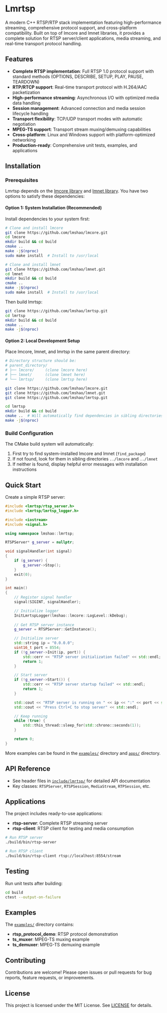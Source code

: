 # Lmrtsp

A modern C++ RTSP/RTP stack implementation featuring high-performance streaming, comprehensive protocol support, and cross-platform compatibility. Built on top of lmcore and lmnet libraries, it provides a complete solution for RTSP server/client applications, media streaming, and real-time transport protocol handling.

## Features

- **Complete RTSP implementation**: Full RTSP 1.0 protocol support with standard methods (OPTIONS, DESCRIBE, SETUP, PLAY, PAUSE, TEARDOWN)
- **RTP/RTCP support**: Real-time transport protocol with H.264/AAC packetization
- **High-performance streaming**: Asynchronous I/O with optimized media data handling
- **Session management**: Advanced connection and media session lifecycle handling
- **Transport flexibility**: TCP/UDP transport modes with automatic negotiation
- **MPEG-TS support**: Transport stream muxing/demuxing capabilities
- **Cross-platform**: Linux and Windows support with platform-optimized networking
- **Production-ready**: Comprehensive unit tests, examples, and applications

## Installation

### Prerequisites

Lmrtsp depends on the [lmcore library](https://github.com/lmshao/lmcore) and [lmnet library](https://github.com/lmshao/lmnet). You have two options to satisfy these dependencies:

#### Option 1: System Installation (Recommended)

Install dependencies to your system first:

```bash
# Clone and install lmcore
git clone https://github.com/lmshao/lmcore.git
cd lmcore
mkdir build && cd build
cmake ..
make -j$(nproc)
sudo make install  # Install to /usr/local

# Clone and install lmnet
git clone https://github.com/lmshao/lmnet.git
cd lmnet
mkdir build && cd build
cmake ..
make -j$(nproc)
sudo make install  # Install to /usr/local
```

Then build lmrtsp:

```bash
git clone https://github.com/lmshao/lmrtsp.git
cd lmrtsp
mkdir build && cd build
cmake ..
make -j$(nproc)
```

#### Option 2: Local Development Setup

Place lmcore, lmnet, and lmrtsp in the same parent directory:

```bash
# Directory structure should be:
# parent_directory/
# ├── lmcore/     (clone lmcore here)
# ├── lmnet/      (clone lmnet here)
# └── lmrtsp/     (clone lmrtsp here)

git clone https://github.com/lmshao/lmcore.git
git clone https://github.com/lmshao/lmnet.git
git clone https://github.com/lmshao/lmrtsp.git

cd lmrtsp
mkdir build && cd build
cmake ..  # Will automatically find dependencies in sibling directories
make -j$(nproc)
```

### Build Configuration

The CMake build system will automatically:
1. First try to find system-installed lmcore and lmnet (`find_package`)
2. If not found, look for them in sibling directories `../lmcore` and `../lmnet`
3. If neither is found, display helpful error messages with installation instructions

## Quick Start

Create a simple RTSP server:

```cpp
#include <lmrtsp/rtsp_server.h>
#include <lmrtsp/lmrtsp_logger.h>

#include <iostream>
#include <signal.h>

using namespace lmshao::lmrtsp;

RTSPServer* g_server = nullptr;

void signalHandler(int signal)
{
    if (g_server) {
        g_server->Stop();
    }
    exit(0);
}

int main()
{
    // Register signal handler
    signal(SIGINT, signalHandler);

    // Initialize logger
    InitLmrtspLogger(lmshao::lmcore::LogLevel::kDebug);
    
    // Get RTSP server instance
    g_server = RTSPServer::GetInstance();

    // Initialize server
    std::string ip = "0.0.0.0";
    uint16_t port = 8554;
    if (!g_server->Init(ip, port)) {
        std::cerr << "RTSP server initialization failed" << std::endl;
        return 1;
    }

    // Start server
    if (!g_server->Start()) {
        std::cerr << "RTSP server startup failed" << std::endl;
        return 1;
    }

    std::cout << "RTSP server is running on " << ip << ":" << port << std::endl;
    std::cout << "Press Ctrl+C to stop server" << std::endl;

    // Keep running
    while (true) {
        std::this_thread::sleep_for(std::chrono::seconds(1));
    }

    return 0;
}
```

More examples can be found in the [`examples/`](examples/) directory and [`apps/`](apps/) directory.

## API Reference

- See header files in [`include/lmrtsp/`](include/lmrtsp/) for detailed API documentation
- Key classes: `RTSPServer`, `RTSPSession`, `MediaStream`, `RTPSession`, etc.

## Applications

The project includes ready-to-use applications:

- **rtsp-server**: Complete RTSP streaming server
- **rtsp-client**: RTSP client for testing and media consumption

```bash
# Run RTSP server
./build/bin/rtsp-server

# Run RTSP client  
./build/bin/rtsp-client rtsp://localhost:8554/stream
```

## Testing

Run unit tests after building:

```bash
cd build
ctest --output-on-failure
```

## Examples

The [`examples/`](examples/) directory contains:

- **rtsp_protocol_demo**: RTSP protocol demonstration
- **ts_muxer**: MPEG-TS muxing example
- **ts_demuxer**: MPEG-TS demuxing example

## Contributing

Contributions are welcome! Please open issues or pull requests for bug reports, feature requests, or improvements.

## License

This project is licensed under the MIT License. See [LICENSE](LICENSE) for details.
